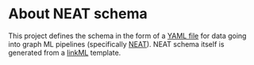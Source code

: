 # About NEAT schema

This project defines the schema in the form of a [YAML file](https://github.com/Knowledge-Graph-Hub/neat_ml_schema/blob/main/src/neat_ml_schema/schema/neat_ml_schema.yaml) for data going into graph ML pipelines (specifically [NEAT](https://github.com/Knowledge-Graph-Hub/NEAT)). NEAT schema itself is generated from a [linkML](https://github.com/linkml/linkml) template.
